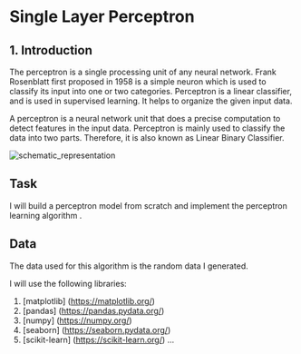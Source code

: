 # Single Layer Perceptron #

## 1. Introduction ##
The perceptron is a single processing unit of any neural network. Frank Rosenblatt first proposed in 1958 is a simple neuron which is used to classify its input into one or two categories. Perceptron is a linear classifier, and is used in supervised learning. It helps to organize the given input data.

A perceptron is a neural network unit that does a precise computation to detect features in the input data. Perceptron is mainly used to classify the data into two parts. Therefore, it is also known as Linear Binary Classifier.



![schematic_representation](https://user-images.githubusercontent.com/98185045/167269911-af2db283-f9d9-46fe-9df1-f4ad8c277621.jpg)


## Task ##

I will build a perceptron model from scratch and implement the perceptron learning algorithm .


## Data ##
The data used for this algorithm is the random data I generated.

I will use the following libraries:

1. [matplotlib] (https://matplotlib.org/)
2. [pandas] (https://pandas.pydata.org/)
3. [numpy] (https://numpy.org/)
4. [seaborn] (https://seaborn.pydata.org/)
5. [scikit-learn] (https://scikit-learn.org/) ...
